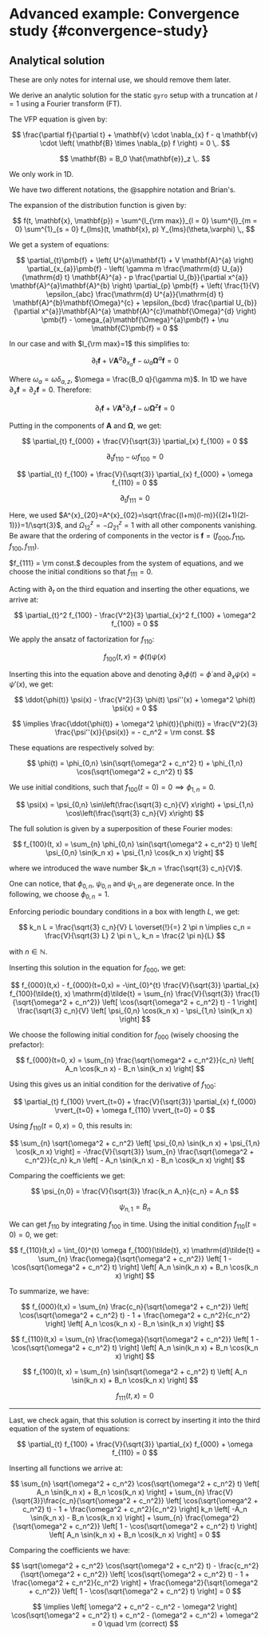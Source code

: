 # Advanced example: Convergence study {#convergence-study}


## Analytical solution

These are only notes for internal use, we should remove them later.

We derive an analytic solution for the static `gyro` setup with a truncation at
$l=1$ using a Fourier transform (FT).

The VFP equation is given by:

$$
  \frac{\partial f}{\partial t} + \mathbf{v} \cdot \nabla_{x} f -
  q \mathbf{v} \cdot \left( \mathbf{B} \times \nabla_{p} f \right) = 0 \,.
$$

$$
  \mathbf{B} = B_0 \hat{\mathbf{e}}_z \,.
$$

We only work in 1D.

We have two different notations, the @sapphire notation and Brian's.

The expansion of the distribution function is given by:

$$
 f(t, \mathbf{x}, \mathbf{p}) = \sum^{l_{\rm max}}_{l = 0} \sum^{l}_{m = 0}
 \sum^{1}_{s = 0} f_{lms}(t, \mathbf{x}, p) Y_{lms}(\theta,\varphi) \,,
$$

We get a system of equations:

$$
  \partial_{t}\pmb{f} +
  \left(
    U^{a}\mathbf{1} +
    V \mathbf{A}^{a}
  \right) \partial_{x_{a}}\pmb{f} -
  \left(
    \gamma m \frac{\mathrm{d} U_{a}}{\mathrm{d} t} \mathbf{A}^{a} -
    p \frac{\partial U_{b}}{\partial x^{a}} \mathbf{A}^{a}\mathbf{A}^{b}
  \right) \partial_{p} \pmb{f} +
  \left(
    \frac{1}{V} \epsilon_{abc} \frac{\mathrm{d} U^{a}}{\mathrm{d} t}
      \mathbf{A}^{b}\mathbf{\Omega}^{c} +
    \epsilon_{bcd} \frac{\partial U_{b}}{\partial x^{a}}\mathbf{A}^{a}
      \mathbf{A}^{c}\mathbf{\Omega}^{d}
  \right) \pmb{f} -
  \omega_{a}\mathbf{\Omega}^{a}\pmb{f} +
  \nu \mathbf{C}\pmb{f}
  = 0
$$

In our case and with $l_{\rm max}=1$ this simplifies to:

$$
  \partial_{t}\pmb{f} +
  V \mathbf{A}^{a} \partial_{x_{a}}\pmb{f} -
  \omega_{a}\mathbf{\Omega}^{a}\pmb{f}
  = 0
$$

Where $\omega_{a} = \omega \delta_{a,z}$, $\omega = \frac{B_0 q}{\gamma m}$.
In 1D we have $\partial_{x}\pmb{f} = \partial_{z}\pmb{f} = 0$. Therefore:

$$
  \partial_{t}\pmb{f} +
  V \mathbf{A}^{x} \partial_{x}\pmb{f} -
  \omega \mathbf{\Omega}^{z}\pmb{f}
  = 0
$$

Putting in the components of $\mathbf{A}$ and $\mathbf{\Omega}$, we get:

$$
  \partial_{t} f_{000} +
  \frac{V}{\sqrt{3}} \partial_{x} f_{100}
  = 0
$$

$$
  \partial_{t} f_{110} -
  \omega f_{100}
  = 0
$$

$$
  \partial_{t} f_{100} +
  \frac{V}{\sqrt{3}} \partial_{x} f_{000} +
  \omega f_{110}
  = 0
$$

$$
  \partial_{t} f_{111} = 0
$$

Here, we used
$A^{x}_{20}=A^{x}_{02}=\sqrt{\frac{(l+m)(l-m)}{(2l+1)(2l-1)}}=1/\sqrt{3}$,
and $\Omega^{z}_{12} = -\Omega^{z}_{21} = 1$ with all other components
vanishing.
Be aware that the ordering of components in the vector is
$\pmb{f} = (f_{000}, f_{110}, f_{100}, f_{111})$.

$f_{111} = \rm const.$ decouples from the system of equations, and we choose the
initial conditions so that $f_{111} = 0$.

Acting with $\partial_{t}$ on the third equation and inserting the other
equations, we arrive at:

$$
  \partial_{t}^2 f_{100} -
  \frac{V^2}{3} \partial_{x}^2 f_{100} +
  \omega^2 f_{100}
  = 0
$$

We apply the ansatz of factorization for $f_{110}$:

$$
  f_{100}(t, x) = \phi(t) \psi(x)
$$

Inserting this into the equation above and denoting
$\partial_{t} \phi(t) = \dot{\phi}$ and $\partial_{x} \psi(x) = \psi'(x)$,
we get:

$$
  \ddot{\phi(t)} \psi(x) -
  \frac{V^2}{3} \phi(t) \psi''(x) +
  \omega^2 \phi(t) \psi(x)
  = 0
$$

$$
  \implies
  \frac{\ddot{\phi(t)} + \omega^2 \phi(t)}{\phi(t)}
  = \frac{V^2}{3} \frac{\psi''(x)}{\psi(x)}
  = - c_n^2 = \rm const.
$$

These equations are respectively solved by:

$$
  \phi(t) = \phi_{0,n} \sin(\sqrt{\omega^2 + c_n^2} t) +
    \phi_{1,n} \cos(\sqrt{\omega^2 + c_n^2} t)
$$

We use initial conditions, such that $f_{100}(t=0) = 0 \implies \phi_{1,n} = 0$.

$$
  \psi(x) = \psi_{0,n} \sin\left(\frac{\sqrt{3} c_n}{V} x\right) +
    \psi_{1,n} \cos\left(\frac{\sqrt{3} c_n}{V} x\right)
$$

The full solution is given by a superposition of these Fourier modes:

$$
  f_{100}(t, x) = \sum_{n} \phi_{0,n} \sin(\sqrt{\omega^2 + c_n^2} t)
    \left[ \psi_{0,n} \sin(k_n x) + \psi_{1,n} \cos(k_n x) \right]
$$

where we introduced the wave number $k_n = \frac{\sqrt{3} c_n}{V}$.

One can notice, that $\phi_{0,n}$, $\psi_{0,n}$ and $\psi_{1,n}$ are degenerate
once. In the following, we choose $\phi_{0,n} = 1$.

Enforcing periodic boundary conditions in a box with length $L$, we get:

$$
  k_n L = \frac{\sqrt{3} c_n}{V} L \overset{!}{=} 2 \pi n
  \implies c_n = \frac{V}{\sqrt{3} L} 2 \pi n \,, k_n = \frac{2 \pi n}{L}
$$

with $n \in \mathbb{N}$.

Inserting this solution in the equation for $f_{000}$, we get:

$$
  f_{000}(t,x) - f_{000}(t=0,x)
  = -\int_{0}^{t} \frac{V}{\sqrt{3}} \partial_{x} f_{100}(\tilde{t}, x)
    \mathrm{d}\tilde{t}
  = \sum_{n} \frac{V}{\sqrt{3}} \frac{1}{\sqrt{\omega^2 + c_n^2}}
    \left[ \cos(\sqrt{\omega^2 + c_n^2} t) - 1 \right] \frac{\sqrt{3} c_n}{V}
    \left[ \psi_{0,n} \cos(k_n x) - \psi_{1,n} \sin(k_n x) \right]
$$

We choose the following initial condition for $f_{000}$ (wisely choosing the
prefactor):

$$
  f_{000}(t=0, x) = \sum_{n} \frac{\sqrt{\omega^2 + c_n^2}}{c_n}
    \left[ A_n \cos(k_n x) - B_n \sin(k_n x) \right]
$$

Using this gives us an initial condition for the derivative of $f_{100}$:

$$
  \partial_{t} f_{100} \rvert_{t=0} +
  \frac{V}{\sqrt{3}} \partial_{x} f_{000} \rvert_{t=0} +
  \omega f_{110} \rvert_{t=0}
  = 0
$$

Using $f_{110}(t=0,x) = 0$, this results in:

$$
  \sum_{n} \sqrt{\omega^2 + c_n^2}
    \left[ \psi_{0,n} \sin(k_n x) + \psi_{1,n} \cos(k_n x) \right]
  = -\frac{V}{\sqrt{3}} \sum_{n} \frac{\sqrt{\omega^2 + c_n^2}}{c_n} k_n
    \left[ - A_n \sin(k_n x) - B_n \cos(k_n x) \right]
$$

Comparing the coefficients we get:

$$
  \psi_{n,0} = \frac{V}{\sqrt{3}} \frac{k_n A_n}{c_n} = A_n
$$

$$
  \psi_{n,1} = B_n
$$

We can get $f_{110}$ by integrating $f_{100}$ in time. Using the initial
condition $f_{110}(t=0) = 0$, we get:

$$
  f_{110}(t,x) = \int_{0}^{t} \omega f_{100}(\tilde{t}, x) \mathrm{d}\tilde{t}
  = \sum_{n} \frac{\omega}{\sqrt{\omega^2 + c_n^2}}
    \left[ 1 - \cos(\sqrt{\omega^2 + c_n^2} t) \right]
    \left[ A_n \sin(k_n x) + B_n \cos(k_n x) \right]
$$

To summarize, we have:

$$
  f_{000}(t,x) = \sum_{n} \frac{c_n}{\sqrt{\omega^2 + c_n^2}}
    \left[
      \cos(\sqrt{\omega^2 + c_n^2} t) - 1 +
      \frac{\omega^2 + c_n^2}{c_n^2}
    \right]
    \left[ A_n \cos(k_n x) - B_n \sin(k_n x) \right]
$$

$$
  f_{110}(t,x) = \sum_{n} \frac{\omega}{\sqrt{\omega^2 + c_n^2}}
    \left[ 1 - \cos(\sqrt{\omega^2 + c_n^2} t) \right]
    \left[ A_n \sin(k_n x) + B_n \cos(k_n x) \right]
$$

$$
  f_{100}(t, x) = \sum_{n} \sin(\sqrt{\omega^2 + c_n^2} t)
    \left[ A_n \sin(k_n x) + B_n \cos(k_n x) \right]
$$

$$
  f_{111}(t, x) = 0
$$


---

Last, we check again, that this solution is correct by inserting it into the
third equation of the system of equations:

$$
  \partial_{t} f_{100} +
  \frac{V}{\sqrt{3}} \partial_{x} f_{000} +
  \omega f_{110}
  = 0
$$

Inserting all functions we arrive at:

$$
  \sum_{n} \sqrt{\omega^2 + c_n^2} \cos(\sqrt{\omega^2 + c_n^2} t)
    \left[ A_n \sin(k_n x) + B_n \cos(k_n x) \right] +
  \sum_{n} \frac{V}{\sqrt{3}}\frac{c_n}{\sqrt{\omega^2 + c_n^2}}
    \left[
      \cos(\sqrt{\omega^2 + c_n^2} t) - 1 +
      \frac{\omega^2 + c_n^2}{c_n^2}
    \right]
    k_n \left[ -A_n \sin(k_n x) - B_n \cos(k_n x) \right] +
  \sum_{n} \frac{\omega^2}{\sqrt{\omega^2 + c_n^2}}
    \left[ 1 - \cos(\sqrt{\omega^2 + c_n^2} t) \right]
    \left[ A_n \sin(k_n x) + B_n \cos(k_n x) \right]
  = 0
$$

Comparing the coefficients we have:

$$
  \sqrt{\omega^2 + c_n^2} \cos(\sqrt{\omega^2 + c_n^2} t) -
  \frac{c_n^2}{\sqrt{\omega^2 + c_n^2}}
    \left[
      \cos(\sqrt{\omega^2 + c_n^2} t) - 1 +
      \frac{\omega^2 + c_n^2}{c_n^2}
    \right] +
  \frac{\omega^2}{\sqrt{\omega^2 + c_n^2}}
    \left[ 1 - \cos(\sqrt{\omega^2 + c_n^2} t) \right]
  = 0
$$

$$
  \implies
  \left[
    \omega^2 + c_n^2 - c_n^2 - \omega^2
  \right] \cos(\sqrt{\omega^2 + c_n^2} t) +
  c_n^2 - (\omega^2 + c_n^2) + \omega^2
  = 0 \quad \rm (correct)
$$
